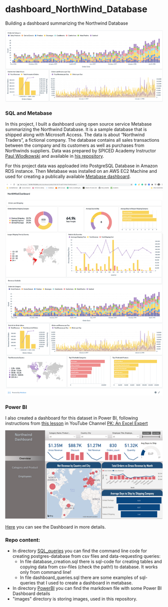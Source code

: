 # dashboard_NorthWind_Database
Building a dashboard summarizing the Northwind Database

![Dashboard](https://github.com/asyaparfenova/dashboard_NorthWind_Database/blob/main/images/dashboard_prtscr.png?raw=true "Metabase Dashboard / PrintScreen")

### SQL and Metabase

In this project, I built a dashboard using open source service Metabase summarizing the Northwind Database. It is a sample database that is shipped along with Microsoft Access. The data is about “Northwind Traders”, a fictional company. The database contains all sales transactions between the company and its customers as well as purchases from Northwinds suppliers.
Data  was prepared by SPICED Academy Instructor [Paul Wlodkowski](https://github.com/pawlodkowski) and available in [his repository](https://github.com/pawlodkowski/northwind_data_clean). 

For this project data was apploaded into PostgreSQL Database in Amazon RDS instance. Then Metabase was installed on an AWS EC2 Machine and used for creating a publically available [Metabase dashboard](http://52.59.170.229/public/dashboard/c8bd210d-3b70-4d7f-916d-ffe902ebd4c6).

![Metabase preview](https://github.com/asyaparfenova/dashboard_NorthWind_Database/blob/main/images/dashboard_full.png?raw=true "Metabase Preview")

### Power BI

I also created a dashboard for this dataset in Power BI, following instructions from [this lesson](https://www.youtube.com/watch?v=czON7fhEuYI&t=1599s) in YouTube Channel [PK: An Excel Expert](https://www.youtube.com/c/PKAnExcelExpert/about)

![PowerBI](https://github.com/asyaparfenova/dashboard_NorthWind_Database/blob/main/images/PowerBI1.png?raw=true "PowerBI Dashboard / Printscreen")

[Here](https://github.com/asyaparfenova/dashboard_NorthWind_Database/tree/main/PowerBI) you can see the Dashboard in more details.

### Repo content:
- In directory [SQL_queries](https://github.com/asyaparfenova/dashboard_NorthWind_Database/tree/main/SQL_queries) you can find the command line code for creating postgres-database from csv files and data-requesting queries:
  - In file database_creation.sql there is sql-code for creating tables and copying data from csv-files (check the path!) to database. It works only from command line!
  - In file dashboard_queries.sql there are some examples of sql-queries that I used to create a dashboard in metabase.
- In directory [PowerBI](https://github.com/asyaparfenova/dashboard_NorthWind_Database/tree/main/PowerBI) you can find the markdown file with some Power BI Dashboard details
- "images" directory is storing images, used in this repository.
